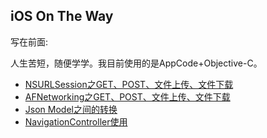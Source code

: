 ## iOS On The Way

写在前面:

人生苦短，随便学学。我目前使用的是AppCode+Objective-C。


- [NSURLSession之GET、POST、文件上传、文件下载](./network)
- [AFNetworking之GET、POST、文件上传、文件下载](./afnetworking)
- [Json Model之间的转换](./JsonModel)
- [NavigationController使用](./navigation)

